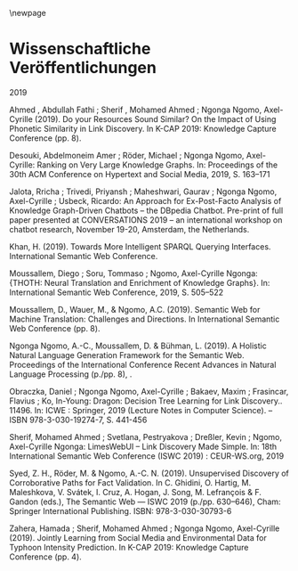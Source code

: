 \newpage

# Wissenschaftliche Veröffentlichungen

2019

Ahmed , Abdullah Fathi ; Sherif , Mohamed Ahmed ; Ngonga Ngomo, Axel-Cyrille (2019). Do your Resources Sound Similar? On the Impact of Using Phonetic Similarity in Link Discovery. In K-CAP 2019: Knowledge Capture Conference (pp. 8).
 
Desouki, Abdelmoneim Amer ; Röder, Michael ; Ngonga Ngomo, Axel-Cyrille: Ranking on Very Large Knowledge Graphs. In: Proceedings of the 30th ACM Conference on Hypertext and Social Media, 2019, S. 163–171
 
Jalota, Rricha ; Trivedi, Priyansh ; Maheshwari, Gaurav ; Ngonga Ngomo, Axel-Cyrille ; Usbeck, Ricardo: An Approach for Ex-Post-Facto Analysis of Knowledge Graph-Driven Chatbots – the DBpedia Chatbot. Pre-print of full paper presented at CONVERSATIONS 2019 – an international workshop on chatbot research, November 19-20, Amsterdam, the Netherlands. 
 
Khan, H. (2019). Towards More Intelligent SPARQL Querying Interfaces. International Semantic Web Conference.
 
Moussallem, Diego ; Soru, Tommaso ; Ngomo, Axel-Cyrille Ngonga: {THOTH: Neural Translation and Enrichment of Knowledge Graphs}. In: International Semantic Web Conference, 2019, S. 505–522
 
Moussallem, D., Wauer, M., & Ngomo, A.C. (2019). Semantic Web for Machine Translation: Challenges and Directions. In International Semantic Web Conference (pp. 8).
 
Ngonga Ngomo, A.-C., Moussallem, D. & Bühman, L. (2019). A Holistic Natural Language Generation Framework for the Semantic Web. Proceedings of the International Conference Recent Advances in Natural Language Processing (p./pp. 8), . 
 
Obraczka, Daniel ; Ngonga Ngomo, Axel-Cyrille ; Bakaev, Maxim ; Frasincar, Flavius ; Ko, In-Young: Dragon: Decision Tree Learning for Link Discovery.. 11496. In: ICWE : Springer, 2019 (Lecture Notes in Computer Science). – ISBN 978-3-030-19274-7, S. 441-456
 
Sherif, Mohamed Ahmed ; Svetlana, Pestryakova ; Dreßler, Kevin ; Ngomo, Axel-Cyrille Ngonga: LimesWebUI – Link Discovery Made Simple. In: 18th International Semantic Web Conference (ISWC 2019) : CEUR-WS.org, 2019
 
Syed, Z. H., Röder, M. & Ngomo, A.-C. N. (2019). Unsupervised Discovery of Corroborative Paths for Fact Validation. In C. Ghidini, O. Hartig, M. Maleshkova, V. Svátek, I. Cruz, A. Hogan, J. Song, M. Lefrançois & F. Gandon (eds.), The Semantic Web — ISWC 2019 (p./pp. 630–646), Cham: Springer International Publishing. ISBN: 978-3-030-30793-6
 
Zahera, Hamada ; Sherif, Mohamed Ahmed ; Ngonga Ngomo, Axel-Cyrille (2019). Jointly Learning from Social Media and Environmental Data for Typhoon Intensity Prediction. In K-CAP 2019: Knowledge Capture Conference (pp. 4).
